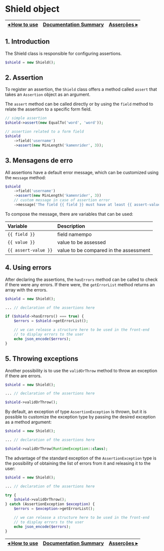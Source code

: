 # Shield object

[◂ How to use](01-how-to-use.md) | [Documentation Summary](index.md) | [Asserções ▸](03-assertions.md)
-- | -- | --

## 1. Introduction

The Shield class is responsible for configuring assertions.

```php
$shield = new Shield();
```

## 2. Assertion

To register an assertion, the `Shield` class offers a method called `assert`
that takes an `Assertion` object as an argument.

The `assert` method can be called directly or by using the `field` method
to relate the assertion to a specific form field.

```php
// simple assertion
$shield->assert(new EqualTo('word', 'word'));
```

```php
// assertion related to a form field
$shield
    ->field('username')
    ->assert(new MinLength('kamenrider', 3));
```

## 3. Mensagens de erro

All assertions have a default error message, which can be customized using the
`message` method:

```php
$shield
    ->field('username')
    ->assert(new MinLength('kamenrider', 3))
    // custom message in case of assertion error
    ->message('The field {{ field }} must have at least {{ assert-value }} characters');
```

To compose the message, there are variables that can be used:

| Variable             | Description                            |
| :--                  | :--                                    |
| `{{ field }}`        | field namempo                          |
| `{{ value }}`        | value to be assessed                   |
| `{{ assert-value }}` | value to be compared in the assessment |

## 4. Using errors

After declaring the assertions, the `hasErrors` method can be called to check
if there were any errors. If there were, the `getErrorList` method returns an
array with the errors.

```php
$shield = new Shield();

... // declaration of the assertions here

if ($shield->hasErrors() === true) {
    $errors = $shield->getErrorList();

    // we can release a structure here to be used in the front-end
    // to display errors to the user
    echo json_encode($errors);
}
```

## 5. Throwing exceptions

Another possibility is to use the `validOrThrow` method to throw an exception if
there are errors.

```php
$shield = new Shield();

... // declaration of the assertions here

$shield->validOrThrow();
```

By default, an exception of type `AssertionException` is thrown, but it is possible
to customize the exception type by passing the desired exception as a method argument:

```php
$shield = new Shield();

... // declaration of the assertions here

$shield->validOrThrow(RuntimeException::class);
```

The advantage of the standard exception of the `AssertionException` type is the
possibility of obtaining the list of errors from it and releasing it to the user:

```php
$shield = new Shield();

... // declaration of the assertions here

try {
    $shield->validOrThrow();
} catch (AssertionException $exception) {
    $errors = $exception->getErrorList();

    // we can release a structure here to be used in the front-end
    // to display errors to the user
    echo json_encode($errors);
}
```

[◂ How to use](01-how-to-use.md) | [Documentation Summary](index.md) | [Asserções ▸](03-assertions.md)
-- | -- | --
